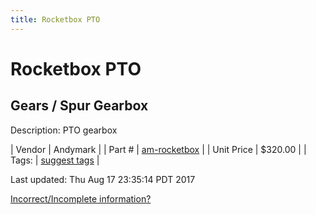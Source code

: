 ```yaml
---
title: Rocketbox PTO
---
```


# Rocketbox PTO
## Gears / Spur Gearbox
Description: 	PTO gearbox 

| Vendor | Andymark | 
| Part # | [am-rocketbox](http://www.andymark.com/PTO-p/am-rocketbox.htm) | 
| Unit Price | $320.00 | 
| Tags: | [suggest tags](https://docs.google.com/forms/d/e/1FAIpQLSeWyY8v3RgOty-MyWmh9U0iivNYN_molChYyS-0U-o-kOAv_g/viewform) | 

Last updated: Thu Aug 17 23:35:14 PDT 2017

 [Incorrect/Incomplete information?](https://docs.google.com/forms/d/e/1FAIpQLSeWyY8v3RgOty-MyWmh9U0iivNYN_molChYyS-0U-o-kOAv_g/viewform)
